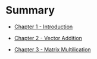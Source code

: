 # Summary

- [Chapter 1 - Introduction](./chapter_1.md)

- [Chapter 2 - Vector Addition](./chapter_2.md)

- [Chapter 3 - Matrix Multilication](./chapter_3.md)
